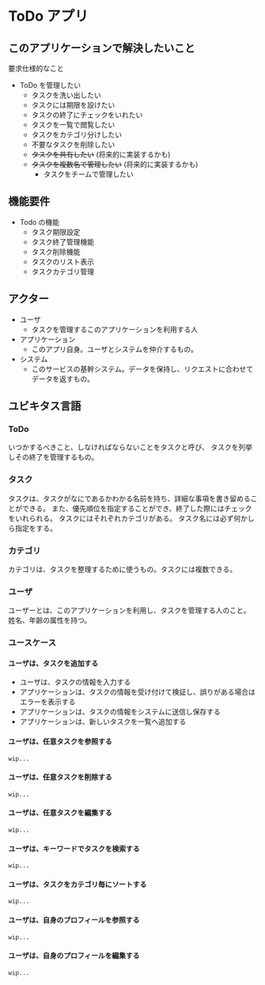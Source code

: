 # ToDo アプリ

## このアプリケーションで解決したいこと

要求仕様的なこと

- ToDo を管理したい
  - タスクを洗い出したい
  - タスクには期限を設けたい
  - タスクの終了にチェックをいれたい
  - タスクを一覧で閲覧したい
  - タスクをカテゴリ分けしたい
  - 不要なタスクを削除したい
  - ~~タスクを共有したい~~ (将来的に実装するかも)
  - ~~タスクを複数名で管理したい~~ (将来的に実装するかも)
    - タスクをチームで管理したい

## 機能要件

- Todo の機能
  - タスク期限設定
  - タスク終了管理機能
  - タスク削除機能
  - タスクのリスト表示
  - タスクカテゴリ管理

## アクター

- ユーザ
  - タスクを管理するこのアプリケーションを利用する人
- アプリケーション
  - このアプリ自身。ユーザとシステムを仲介するもの。
- システム
  - このサービスの基幹システム。データを保持し、リクエストに合わせてデータを返すもの。

## ユビキタス言語

### ToDo

いつかするべきこと、しなければならないことをタスクと呼び、
タスクを列挙しその終了を管理するもの。

### タスク

タスクは、タスクがなにであるかわかる名前を持ち、詳細な事項を書き留めることができる。
また、優先順位を指定することができ、終了した際にはチェックをいれられる。
タスクにはそれぞれカテゴリがある。
タスク名には必ず何かしら指定をする。

### カテゴリ

カテゴリは、タスクを整理するために使うもの。タスクには複数できる。

### ユーザ

ユーザーとは、このアプリケーションを利用し、タスクを管理する人のこと。
姓名、年齢の属性を持つ。

### ユースケース

#### ユーザは、タスクを追加する

- ユーザは、タスクの情報を入力する
- アプリケーションは、タスクの情報を受け付けて検証し、誤りがある場合はエラーを表示する
- アプリケーションは、タスクの情報をシステムに送信し保存する
- アプリケーションは、新しいタスクを一覧へ追加する

#### ユーザは、任意タスクを参照する

`wip...`

#### ユーザは、任意タスクを削除する

`wip...`

#### ユーザは、任意タスクを編集する

`wip...`

#### ユーザは、キーワードでタスクを検索する

`wip...`

#### ユーザは、タスクをカテゴリ毎にソートする

`wip...`

#### ユーザは、自身のプロフィールを参照する

`wip...`

#### ユーザは、自身のプロフィールを編集する

`wip...`
